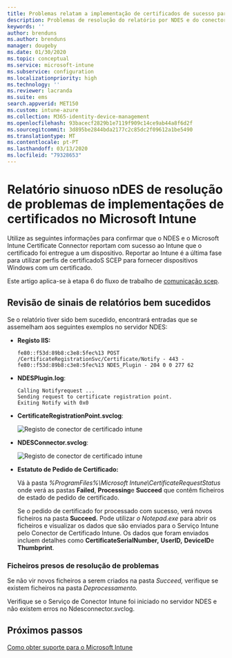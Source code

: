 ```yaml
---
title: Problemas relatam a implementação de certificados de sucesso para dispositivos quando utilizar o SCEP com a Microsoft Intune  Microsoft Docs
description: Problemas de resolução do relatório por NDES e do conector ao Intune sobre uma implementação bem sucedida de certificados que foram provisionados com perfis de certificadoS SCEP.
keywords: ''
author: brenduns
ms.author: brenduns
manager: dougeby
ms.date: 01/30/2020
ms.topic: conceptual
ms.service: microsoft-intune
ms.subservice: configuration
ms.localizationpriority: high
ms.technology: ''
ms.reviewer: lacranda
ms.suite: ems
search.appverid: MET150
ms.custom: intune-azure
ms.collection: M365-identity-device-management
ms.openlocfilehash: 93bacecf2829b1e7119f909c14ce9ab44a8f6d2f
ms.sourcegitcommit: 3d895be2844bda2177c2c85dc2f09612a1be5490
ms.translationtype: MT
ms.contentlocale: pt-PT
ms.lasthandoff: 03/13/2020
ms.locfileid: "79328653"
---
```

# <a name="troubleshoot-ndes-reporting-of-certificate-deployments-in-microsoft-intune"></a>Relatório sinuoso nDES de resolução de problemas de implementações de certificados no Microsoft Intune

Utilize as seguintes informações para confirmar que o NDES e o Microsoft Intune Certificate Connector reportam com sucesso ao Intune que o certificado foi entregue a um dispositivo. Reportar ao Intune é a última fase para utilizar perfis de certificadoS SCEP para fornecer dispositivos Windows com um certificado.

Este artigo aplica-se à etapa 6 do fluxo de trabalho de [comunicação scep](troubleshoot-scep-certificate-profiles.md).

## <a name="review-for-signs-of-successful-reporting"></a>Revisão de sinais de relatórios bem sucedidos

Se o relatório tiver sido bem sucedido, encontrará entradas que se assemelham aos seguintes exemplos no servidor NDES:

- **Registo IIS:**

  `fe80::f53d:89b8:c3e8:5fec%13 POST /CertificateRegistrationSvc/Certificate/Notify - 443 - fe80::f53d:89b8:c3e8:5fec%13 NDES_Plugin - 204 0 0 277 62`

- **NDESPlugin.log**:

  ```
  Calling Notifyrequest ...
  Sending request to certificate registration point.
  Exiting Notify with 0x0
  ```

- **CertificateRegistrationPoint.svclog**:

  ![Registo de conector de certificado intune](../protect/media/troubleshoot-scep-certificate-reporting/certificate-registration-point-log.png)

- **NDESConnector.svclog**:

  ![Registo de conector de certificado intune](../protect/media/troubleshoot-scep-certificate-reporting/ndesconnector-log.png)

- **Estatuto de Pedido de Certificado:**

  Vá à pasta *%ProgramFiles%\Microsoft Intune\CertificateRequestStatus* onde verá as pastas **Failed**, **Processing**e **Succeed** que contêm ficheiros de estado de pedido de certificado.

  Se o pedido de certificado for processado com sucesso, verá novos ficheiros na pasta **Succeed.** Pode utilizar *o Notepad.exe* para abrir os ficheiros e visualizar os dados que são enviados para o Serviço Intune pelo Conector de Certificado Intune. Os dados que foram enviados incluem detalhes como **CertificateSerialNumber,** **UserID,** **DeviceID**e **Thumbprint**.

### <a name="troubleshoot-stuck-files"></a>Ficheiros presos de resolução de problemas

Se não vir novos ficheiros a serem criados na pasta *Succeed,* verifique se existem ficheiros na pasta *Deprocessamento.*

Verifique se o Serviço de Conector Intune foi iniciado no servidor NDES e não existem erros no Ndesconnector.svclog.

## <a name="next-steps"></a>Próximos passos

[Como obter suporte para o Microsoft Intune](../fundamentals/get-support.md)
